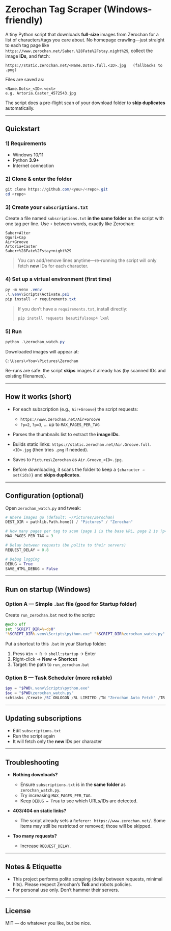 # Zerochan Tag Scraper (Windows-friendly)

A tiny Python script that downloads **full-size** images from Zerochan for a list of characters/tags you care about.
No homepage crawling—just straight to each tag page like `https://www.zerochan.net/Saber.%28Fate%2Fstay.night%29`, collect the image **IDs**, and fetch:

```
https://static.zerochan.net/<Name.Dots>.full.<ID>.jpg   (fallbacks to .png)
```

Files are saved as:

```
<Name.Dots>_<ID>.<ext>
e.g. Artoria.Caster_4572543.jpg
```

The script does a pre-flight scan of your download folder to **skip duplicates** automatically.

---

## Quickstart

### 1) Requirements

* Windows 10/11
* Python **3.9+**
* Internet connection

### 2) Clone & enter the folder

```powershell
git clone https://github.com/<you>/<repo>.git
cd <repo>
```

### 3) Create your `subscriptions.txt`

Create a file named `subscriptions.txt` **in the same folder** as the script with one tag per line.
Use `+` between words, exactly like Zerochan:

```
Saber+Alter
Oguri+Cap
Air+Groove
Artoria+Caster
Saber+%28Fate%2Fstay+night%29
```

> You can add/remove lines anytime—re-running the script will only fetch **new** IDs for each character.

### 4) Set up a virtual environment (first time)

```powershell
py -m venv .venv
.\.venv\Scripts\Activate.ps1
pip install -r requirements.txt
```

> If you don’t have a `requirements.txt`, install directly:
>
> ```powershell
> pip install requests beautifulsoup4 lxml
> ```

### 5) Run

```powershell
python .\zerochan_watch.py
```

Downloaded images will appear at:

```
C:\Users\<You>\Pictures\Zerochan
```

Re-runs are safe: the script **skips** images it already has (by scanned IDs and existing filenames).

---

## How it works (short)

* For each subscription (e.g., `Air+Groove`) the script requests:

  * `https://www.zerochan.net/Air+Groove`
  * `?p=2`, `?p=3`, … up to `MAX_PAGES_PER_TAG`
* Parses the thumbnails list to extract the **image IDs**.
* Builds static links:
  `https://static.zerochan.net/Air.Groove.full.<ID>.jpg` (then tries `.png` if needed).
* Saves to `Pictures\Zerochan` as `Air.Groove_<ID>.jpg`.
* Before downloading, it scans the folder to keep a `{character → set(ids)}` and **skips duplicates**.

---

## Configuration (optional)

Open `zerochan_watch.py` and tweak:

```python
# Where images go (default: ~/Pictures/Zerochan)
DEST_DIR = pathlib.Path.home() / "Pictures" / "Zerochan"

# How many pages per tag to scan (page 1 is the base URL, page 2 is ?p=2, etc.)
MAX_PAGES_PER_TAG = 3

# Delay between requests (be polite to their servers)
REQUEST_DELAY = 0.8

# Debug logging
DEBUG = True
SAVE_HTML_DEBUG = False
```

---

## Run on startup (Windows)

### Option A — Simple `.bat` file (good for Startup folder)

Create `run_zerochan.bat` next to the script:

```bat
@echo off
set "SCRIPT_DIR=%~dp0"
"%SCRIPT_DIR%.venv\Scripts\python.exe" "%SCRIPT_DIR%zerochan_watch.py"
```

Put a shortcut to this `.bat` in your Startup folder:

1. Press `Win + R` → `shell:startup` → Enter
2. Right-click → **New → Shortcut**
3. Target: the path to `run_zerochan.bat`

### Option B — Task Scheduler (more reliable)

```powershell
$py = "$PWD\.venv\Scripts\python.exe"
$sc = "$PWD\zerochan_watch.py"
schtasks /Create /SC ONLOGON /RL LIMITED /TN "Zerochan Auto Fetch" /TR "`"$py`" `"$sc`""
```

---

## Updating subscriptions

* Edit `subscriptions.txt`
* Run the script again
* It will fetch only the **new** IDs per character

---

## Troubleshooting

* **Nothing downloads?**

  * Ensure `subscriptions.txt` is in the **same folder** as `zerochan_watch.py`.
  * Try increasing `MAX_PAGES_PER_TAG`.
  * Keep `DEBUG = True` to see which URLs/IDs are detected.
* **403/404 on static links?**

  * The script already sets a `Referer: https://www.zerochan.net/`.
    Some items may still be restricted or removed; those will be skipped.
* **Too many requests?**

  * Increase `REQUEST_DELAY`.

---

## Notes & Etiquette

* This project performs polite scraping (delay between requests, minimal hits).
  Please respect Zerochan’s **ToS** and robots policies.
* For personal use only. Don’t hammer their servers.

---

## License

MIT — do whatever you like, but be nice.
